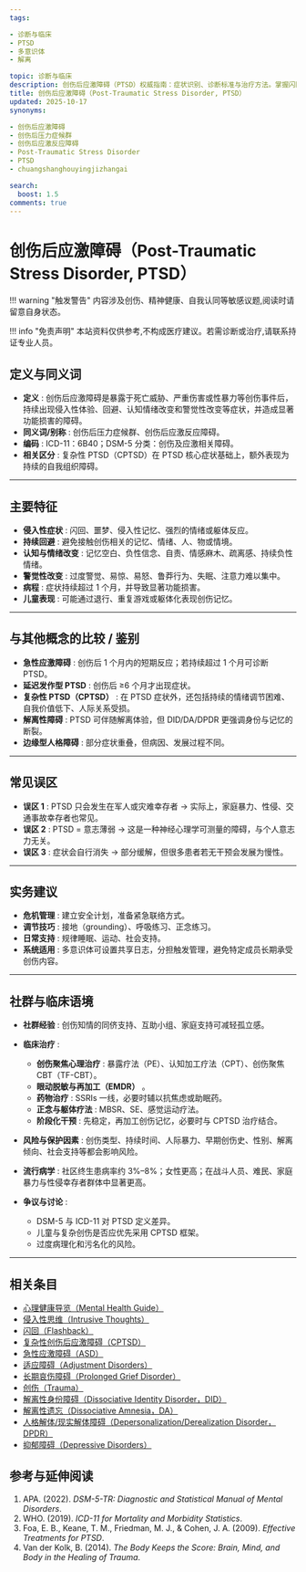 ```yaml
---
tags:

- 诊断与临床
- PTSD
- 多意识体
- 解离

topic: 诊断与临床
description: 创伤后应激障碍（PTSD）权威指南：症状识别、诊断标准与治疗方法。掌握闪回、回避、过度警觉等核心症状及有效应对策略
title: 创伤后应激障碍（Post-Traumatic Stress Disorder, PTSD）
updated: 2025-10-17
synonyms:

- 创伤后应激障碍
- 创伤后压力症候群
- 创伤后应激反应障碍
- Post-Traumatic Stress Disorder
- PTSD
- chuangshanghouyingjizhangai

search:
  boost: 1.5
comments: true
---
```


# 创伤后应激障碍（Post-Traumatic Stress Disorder, PTSD）

!!! warning "触发警告"
    内容涉及创伤、精神健康、自我认同等敏感议题,阅读时请留意自身状态。

!!! info "免责声明"
    本站资料仅供参考,不构成医疗建议。若需诊断或治疗,请联系持证专业人员。

## 定义与同义词

- **定义** : 创伤后应激障碍是暴露于死亡威胁、严重伤害或性暴力等创伤事件后，持续出现侵入性体验、回避、认知情绪改变和警觉性改变等症状，并造成显著功能损害的障碍。
- **同义词/别称** : 创伤后压力症候群、创伤后应激反应障碍。
- **编码** : ICD-11：6B40；DSM-5 分类：创伤及应激相关障碍。
- **相关区分** : 复杂性 PTSD（CPTSD）在 PTSD 核心症状基础上，额外表现为持续的自我组织障碍。

---

## 主要特征

- **侵入性症状** : 闪回、噩梦、侵入性记忆、强烈的情绪或躯体反应。
- **持续回避** : 避免接触创伤相关的记忆、情绪、人、物或情境。
- **认知与情绪改变** : 记忆空白、负性信念、自责、情感麻木、疏离感、持续负性情绪。
- **警觉性改变** : 过度警觉、易惊、易怒、鲁莽行为、失眠、注意力难以集中。
- **病程** : 症状持续超过 1 个月，并导致显著功能损害。
- **儿童表现** : 可能通过退行、重复游戏或躯体化表现创伤记忆。

---

## 与其他概念的比较 / 鉴别

- **急性应激障碍** : 创伤后 1 个月内的短期反应；若持续超过 1 个月可诊断 PTSD。
- **延迟发作型 PTSD** : 创伤后 ≥6 个月才出现症状。
- **复杂性 PTSD（CPTSD）** : 在 PTSD 症状外，还包括持续的情绪调节困难、自我价值低下、人际关系受损。
- **解离性障碍** : PTSD 可伴随解离体验，但 DID/DA/DPDR 更强调身份与记忆的断裂。
- **边缘型人格障碍** : 部分症状重叠，但病因、发展过程不同。

---

## 常见误区

- **误区 1** : PTSD 只会发生在军人或灾难幸存者 → 实际上，家庭暴力、性侵、交通事故幸存者也常见。
- **误区 2** : PTSD = 意志薄弱 → 这是一种神经心理学可测量的障碍，与个人意志力无关。
- **误区 3** : 症状会自行消失 → 部分缓解，但很多患者若无干预会发展为慢性。

---

## 实务建议

- **危机管理** : 建立安全计划，准备紧急联络方式。
- **调节技巧** : 接地（grounding）、呼吸练习、正念练习。
- **日常支持** : 规律睡眠、运动、社会支持。
- **系统适用** : 多意识体可设置共享日志，分担触发管理，避免特定成员长期承受创伤内容。

---

## 社群与临床语境

- **社群经验** : 创伤知情的同侪支持、互助小组、家庭支持可减轻孤立感。
- **临床治疗** :

    - **创伤聚焦心理治疗** : 暴露疗法（PE）、认知加工疗法（CPT）、创伤聚焦 CBT（TF-CBT）。
    - **眼动脱敏与再加工（EMDR）** 。
    - **药物治疗** : SSRIs 一线，必要时辅以抗焦虑或助眠药。
    - **正念与躯体疗法** : MBSR、SE、感觉运动疗法。
    - **阶段化干预** : 先稳定，再加工创伤记忆，必要时与 CPTSD 治疗结合。

- **风险与保护因素** : 创伤类型、持续时间、人际暴力、早期创伤史、性别、解离倾向、社会支持等都会影响风险。
- **流行病学** : 社区终生患病率约 3%–8%；女性更高；在战斗人员、难民、家庭暴力与性侵幸存者群体中显著更高。
- **争议与讨论** :

    - DSM-5 与 ICD-11 对 PTSD 定义差异。
    - 儿童与复杂创伤是否应优先采用 CPTSD 框架。
    - 过度病理化和污名化的风险。

---

## 相关条目

- [心理健康导览（Mental Health Guide）](Mental-Health-Guide.md)
- [侵入性思维（Intrusive Thoughts）](Intrusive-Thoughts.md)
- [闪回（Flashback）](Flashback.md)
- [复杂性创伤后应激障碍（CPTSD）](CPTSD.md)
- [急性应激障碍（ASD）](Acute-Stress-Disorder-ASD.md)
- [适应障碍（Adjustment Disorders）](Adjustment-Disorders.md)
- [长期哀伤障碍（Prolonged Grief Disorder）](Prolonged-Grief-Disorder.md)
- [创伤（Trauma）](Trauma.md)
- [解离性身份障碍（Dissociative Identity Disorder，DID）](DID.md)
- [解离性遗忘（Dissociative Amnesia，DA）](Dissociative-Amnesia-DA.md)
- [人格解体/现实解体障碍（Depersonalization/Derealization Disorder，DPDR）](Depersonalization-Derealization-Disorder-DPDR.md)
- [抑郁障碍（Depressive Disorders）](Depressive-Disorders.md)

## 参考与延伸阅读

1. APA. (2022). _DSM-5-TR: Diagnostic and Statistical Manual of Mental Disorders_.
2. WHO. (2019). _ICD-11 for Mortality and Morbidity Statistics_.
3. Foa, E. B., Keane, T. M., Friedman, M. J., & Cohen, J. A. (2009). _Effective Treatments for PTSD_.
4. Van der Kolk, B. (2014). _The Body Keeps the Score: Brain, Mind, and Body in the Healing of Trauma_.
